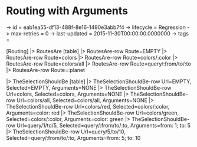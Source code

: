 # Routing with Arguments

-> id = eab1ea55-df13-488f-8e16-1490e3abb7f4
-> lifecycle = Regression
-> max-retries = 0
-> last-updated = 2015-11-30T00:00:00.0000000
-> tags = 

[Routing]
|> RoutesAre
    [table]
    |> RoutesAre-row Route=EMPTY
    |> RoutesAre-row Route=colors
    |> RoutesAre-row Route=colors/:color
    |> RoutesAre-row Route=colors/all
    |> RoutesAre-row Route=query/:from/to/:to
    |> RoutesAre-row Route=:planet

|> TheSelectionShouldBe
    [table]
    |> TheSelectionShouldBe-row Url=EMPTY, Selected=EMPTY, Arguments=NONE
    |> TheSelectionShouldBe-row Url=colors, Selected=colors, Arguments=NONE
    |> TheSelectionShouldBe-row Url=colors/all, Selected=colors/all, Arguments=NONE
    |> TheSelectionShouldBe-row Url=colors/red, Selected=colors/:color, Arguments=color: red
    |> TheSelectionShouldBe-row Url=colors/green, Selected=colors/:color, Arguments=color: green
    |> TheSelectionShouldBe-row Url=query/1/to/5, Selected=query/:from/to/:to, Arguments=from: 1; to: 5
    |> TheSelectionShouldBe-row Url=query/5/to/10, Selected=query/:from/to/:to, Arguments=from: 5; to: 10

~~~
